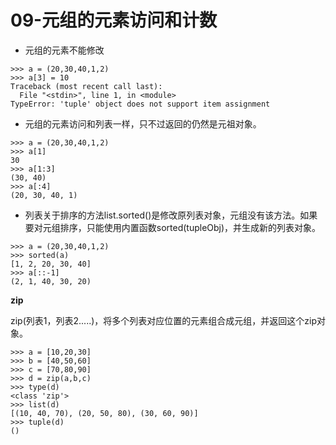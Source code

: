 # 09-元组的元素访问和计数


- 元组的元素不能修改


```
>>> a = (20,30,40,1,2)
>>> a[3] = 10
Traceback (most recent call last):
  File "<stdin>", line 1, in <module>
TypeError: 'tuple' object does not support item assignment

```


- 元组的元素访问和列表一样，只不过返回的仍然是元祖对象。

```
>>> a = (20,30,40,1,2)
>>> a[1]
30
>>> a[1:3]
(30, 40)
>>> a[:4]
(20, 30, 40, 1)

```


- 列表关于排序的方法list.sorted()是修改原列表对象，元组没有该方法。如果要对元组排序，只能使用内置函数sorted(tupleObj)，并生成新的列表对象。

```
>>> a = (20,30,40,1,2)
>>> sorted(a)
[1, 2, 20, 30, 40]
>>> a[::-1]
(2, 1, 40, 30, 20)

```


**zip**

zip(列表1，列表2.....)，将多个列表对应位置的元素组合成元组，并返回这个zip对象。

```
>>> a = [10,20,30]
>>> b = [40,50,60]
>>> c = [70,80,90]
>>> d = zip(a,b,c)
>>> type(d)
<class 'zip'>
>>> list(d)
[(10, 40, 70), (20, 50, 80), (30, 60, 90)]
>>> tuple(d)
()

```

